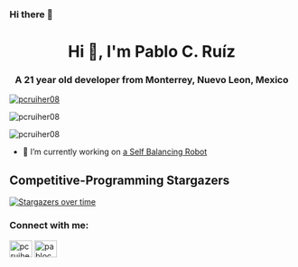 ### Hi there 👋

<!--
**pcruiher08/pcruiher08** is a ✨ _special_ ✨ repository because its `README.md` (this file) appears on your GitHub profile.

Here are some ideas to get you started:

- 🔭 I’m currently working on ...
- 🌱 I’m currently learning ...
- 👯 I’m looking to collaborate on ...
- 🤔 I’m looking for help with ...
- 💬 Ask me about ...
- 📫 How to reach me: ...
- 😄 Pronouns: ...
- ⚡ Fun fact: ...
-->
 
<h1 align="center">Hi 👋, I'm Pablo C. Ruíz</h1>
<h3 align="center">A 21 year old developer from Monterrey, Nuevo Leon, Mexico</h3>

<p align="left"> <a href="https://github.com/ryo-ma/github-profile-trophy"><img src="https://github-profile-trophy.vercel.app/?username=pcruiher08&theme=onedark&margin-w=15&margin-h=15" alt="pcruiher08" /></a> </p>
<p><img src="https://github-readme-stats.vercel.app/api?username=pcruiher08&count_private=true&show_icons=true&include_all_commits=true&theme=onedark&hide=issues,prs" alt="pcruiher08" /></p>
<p align="left"> <img src="https://komarev.com/ghpvc/?username=pcruiher08&label=Profile%20views&color=0e75b6&style=flat" alt="pcruiher08" /> </p>

- 🔭 I’m currently working on [a Self Balancing Robot](https://github.com/pcruiher08/SelfBalancingRobot)


## Competitive-Programming Stargazers

[![Stargazers over time](https://starchart.cc/pcruiher08/Competitive-Programming.svg)](https://github.com/pcruiher08/Competitive-Programming)


<h3 align="left">Connect with me:</h3>
<p align="left">
<a href="https://twitter.com/pcruiher" target="blank"><img align="center" src="https://cdn.jsdelivr.net/npm/simple-icons@3.0.1/icons/twitter.svg" alt="pcruiher" height="30" width="40" /></a>
<a href="https://instagram.com/pablocesarruiz" target="blank"><img align="center" src="https://cdn.jsdelivr.net/npm/simple-icons@3.0.1/icons/instagram.svg" alt="pablocesarruis" height="30" width="40" /></a>
</p>